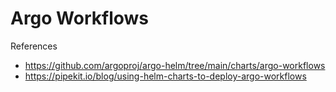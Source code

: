 # Argo Workflows

References
- https://github.com/argoproj/argo-helm/tree/main/charts/argo-workflows
- https://pipekit.io/blog/using-helm-charts-to-deploy-argo-workflows
